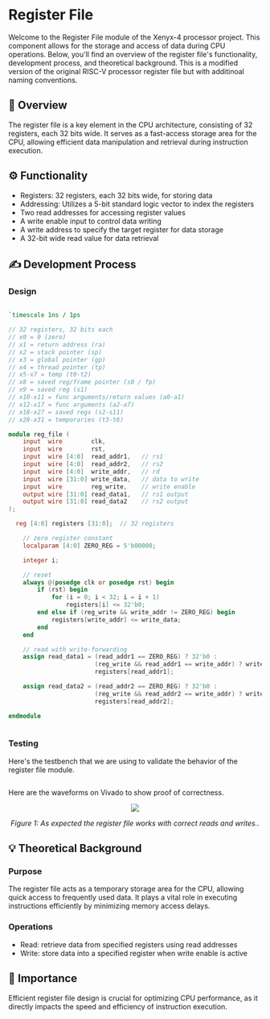 # Register File

Welcome to the Register File module of the Xenyx-4 processor project. This component allows for the storage and access of data during CPU operations. Below, you'll find an overview of the register file's functionality, development process, and theoretical background. This is a modified version of the original RISC-V processor register file but with additinoal naming conventions.

## 🧠 Overview
The register file is a key element in the CPU architecture, consisting of 32 registers, each 32 bits wide. It serves as a fast-access storage area for the CPU, allowing efficient data manipulation and retrieval during instruction execution.

## ⚙️ Functionality
- Registers: 32 registers, each 32 bits wide, for storing data
- Addressing: Utilizes a 5-bit standard logic vector to index the registers
- Two read addresses for accessing register values
- A write enable input to control data writing
- A write address to specify the target register for data storage
- A 32-bit wide read value for data retrieval

## ✍ Development Process

### Design
<div style="max-width: 800px; overflow-x: auto;">
    
```Verilog
`timescale 1ns / 1ps

// 32 registers, 32 bits each
// x0 = 0 (zero)
// x1 = return address (ra)
// x2 = stack pointer (sp)
// x3 = global pointer (gp)
// x4 = thread pointer (tp)
// x5-x7 = temp (t0-t2)
// x8 = saved reg/frame pointer (s0 / fp)
// x9 = saved reg (s1)
// x10-x11 = func arguments/return values (a0-a1)
// x12-x17 = func arguments (a2-a7)
// x18-x27 = saved regs (s2-s11)
// x28-x31 = temporaries (t3-t6)

module reg_file (
    input  wire        clk,
    input  wire        rst,
    input  wire [4:0]  read_addr1,   // rs1
    input  wire [4:0]  read_addr2,   // rs2
    input  wire [4:0]  write_addr,   // rd
    input  wire [31:0] write_data,   // data to write
    input  wire        reg_write,    // write enable
    output wire [31:0] read_data1,   // rs1 output
    output wire [31:0] read_data2    // rs2 output
);

  reg [4:0] registers [31:0];  // 32 registers

    // zero register constant
    localparam [4:0] ZERO_REG = 5'b00000;

    integer i;

    // reset
    always @(posedge clk or posedge rst) begin
        if (rst) begin
            for (i = 0; i < 32; i = i + 1)
                registers[i] <= 32'b0;
        end else if (reg_write && write_addr != ZERO_REG) begin
            registers[write_addr] <= write_data;
        end
    end

    // read with write-forwarding
    assign read_data1 = (read_addr1 == ZERO_REG) ? 32'b0 :
                        (reg_write && read_addr1 == write_addr) ? write_data :
                        registers[read_addr1];

    assign read_data2 = (read_addr2 == ZERO_REG) ? 32'b0 :
                        (reg_write && read_addr2 == write_addr) ? write_data :
                        registers[read_addr2];

endmodule
```
</div>


### Testing
Here's the testbench that we are using to validate the behavior of the register file module.

```Verilog

```

Here are the waveforms on Vivado to show proof of correctness.
<p align="center">
    <img src="./Waveform.png" />
</p>
<p align="center">
    <em>Figure 1: As expected the register file works with correct reads and writes..</em>
</p>


## 💡 Theoretical Background

### Purpose
The register file acts as a temporary storage area for the CPU, allowing quick access to frequently used data. It plays a vital role in executing instructions efficiently by minimizing memory access delays.
### Operations
- Read: retrieve data from specified registers using read addresses
- Write: store data into a specified register when write enable is active

## 🔑 Importance
Efficient register file design is crucial for optimizing CPU performance, as it directly impacts the speed and efficiency of instruction execution.
